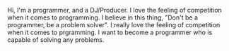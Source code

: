 Hi, I'm a programmer, and a DJ/Producer. I love the feeling of competition when it comes to programming. I believe in this thing, "Don't be a programmer, be a problem solver". I really love the feeling of competition when it comes to prgramming. I want to become a programmer who is capable of solving any problems.
